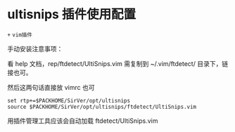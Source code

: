 # ultisnips 插件使用配置
`+` `vim插件`

手动安装注意事项：

看 help 文档，rep/ftdetect/UltiSnips.vim 需复制到 ~/.vim/ftdetect/ 目录下，链
接也可。

然后这两句话直接放 vimrc 也可
```vim
set rtp+=$PACKHOME/SirVer/opt/ultisnips
source $PACKHOME/SirVer/opt/ultisnips/ftdetect/UltiSnips.vim
```

用插件管理工具应该会自动加载 ftdetect/UltiSnips.vim
